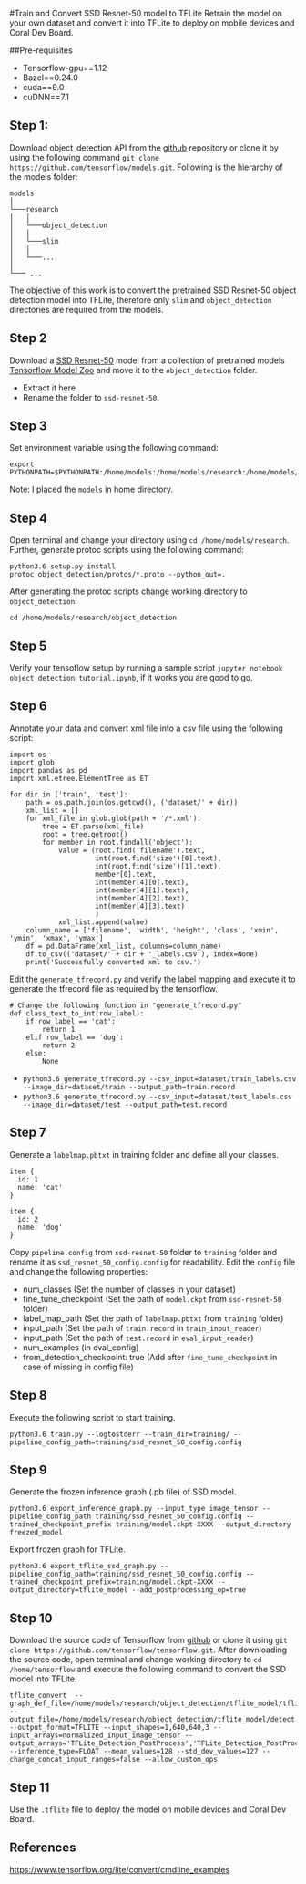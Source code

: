 #Train and Convert SSD Resnet-50 model to TFLite
Retrain the model on your own dataset and convert it into TFLite to deploy on mobile devices and Coral Dev Board.

##Pre-requisites
- Tensorflow-gpu==1.12
- Bazel==0.24.0
- cuda==9.0
- cuDNN==7.1 

## Step 1:
Download object_detection API from the [github](https://github.com/tensorflow/models) repository or clone it by using the following command `git clone https://github.com/tensorflow/models.git`. Following is the hierarchy of the models folder: 
```
models    
│
└───research
│   │    
│   └───object_detection
│   │    
│   └───slim
│   │    
│   └───...
│  
└─── ...
```
The objective of this work is to convert the pretrained SSD Resnet-50 object detection model into TFLite, therefore only `slim` and `object_detection` directories are required from the models.

## Step 2
Download a [SSD Resnet-50](http://download.tensorflow.org/models/object_detection/ssd_resnet50_v1_fpn_shared_box_predictor_640x640_coco14_sync_2018_07_03.tar.gz) model from a collection of pretrained models [Tensorflow Model Zoo](https://github.com/tensorflow/models/blob/master/research/object_detection/g3doc/detection_model_zoo.md) and move it to the `object_detection` folder.
- Extract it here
- Rename the folder to `ssd-resnet-50`.
## Step 3
Set environment variable using the following command: 
```
export PYTHONPATH=$PYTHONPATH:/home/models:/home/models/research:/home/models/research/slim
```
Note: I placed the `models` in home directory. 

## Step 4
Open terminal and change your directory using `cd /home/models/research`. Further, generate protoc scripts using the following command:
```
python3.6 setup.py install
protoc object_detection/protos/*.proto --python_out=.
```

After generating the protoc scripts change working directory to `object_detection`.
```
cd /home/models/research/object_detection
```

## Step 5
Verify your tensoflow setup by running a sample script `jupyter notebook object_detection_tutorial.ipynb`, if it works you are good to go.
 
## Step 6
Annotate your data and convert xml file into a csv file using the following script:
```
import os
import glob
import pandas as pd
import xml.etree.ElementTree as ET

for dir in ['train', 'test']:
    path = os.path.join(os.getcwd(), ('dataset/' + dir))
    xml_list = []
    for xml_file in glob.glob(path + '/*.xml'):
        tree = ET.parse(xml_file)
        root = tree.getroot()
        for member in root.findall('object'):
            value = (root.find('filename').text,
                     int(root.find('size')[0].text),
                     int(root.find('size')[1].text),
                     member[0].text,
                     int(member[4][0].text),
                     int(member[4][1].text),
                     int(member[4][2].text),
                     int(member[4][3].text)
                     )
            xml_list.append(value)
    column_name = ['filename', 'width', 'height', 'class', 'xmin', 'ymin', 'xmax', 'ymax']
    df = pd.DataFrame(xml_list, columns=column_name)
    df.to_csv(('dataset/' + dir + '_labels.csv'), index=None)
    print('Successfully converted xml to csv.')
```
Edit the `generate_tfrecord.py` and verify the label mapping and execute it to generate the tfrecord file as required by the tensorflow.

```
# Change the following function in "generate_tfrecord.py"
def class_text_to_int(row_label):
    if row_label == 'cat':
        return 1
    elif row_label == 'dog':
        return 2
    else:
        None
```
 
- `python3.6 generate_tfrecord.py --csv_input=dataset/train_labels.csv --image_dir=dataset/train --output_path=train.record`
- `python3.6 generate_tfrecord.py --csv_input=dataset/test_labels.csv  --image_dir=dataset/test --output_path=test.record`

## Step 7
Generate a `labelmap.pbtxt` in training folder and define all your classes.
```
item {
  id: 1
  name: 'cat'
}

item {
  id: 2
  name: 'dog'
}
```
Copy `pipeline.config` from `ssd-resnet-50` folder to `training` folder and rename it as `ssd_resnet_50_config.config` for readability. Edit the `config` file and change the following properties:
- num_classes (Set the number of classes in your dataset)
- fine_tune_checkpoint (Set the path of `model.ckpt` from `ssd-resnet-50` folder)
- label_map_path (Set the path of `labelmap.pbtxt` from `training` folder)
- input_path (Set the path of `train.record` in `train_input_reader`)
- input_path (Set the path of `test.record` in `eval_input_reader`)
- num_examples (in eval_config)
- from_detection_checkpoint: true (Add after `fine_tune_checkpoint` in case of missing in config file)
 
## Step 8
Execute the following script to start training.
```
python3.6 train.py --logtostderr --train_dir=training/ --pipeline_config_path=training/ssd_resnet_50_config.config
```
 
## Step 9
Generate the frozen inference graph (.pb file) of SSD model.
```
python3.6 export_inference_graph.py --input_type image_tensor --pipeline_config_path training/ssd_resnet_50_config.config --trained_checkpoint_prefix training/model.ckpt-XXXX --output_directory freezed_model
``` 
Export frozen graph for TFLite.
```
python3.6 export_tflite_ssd_graph.py --pipeline_config_path=training/ssd_resnet_50_config.config --trained_checkpoint_prefix=training/model.ckpt-XXXX --output_directory=tflite_model --add_postprocessing_op=true
```
 
## Step 10
Download the source code of Tensorflow from [github](https://github.com/tensorflow/tensorflow) or clone it using `git clone https://github.com/tensorflow/tensorflow.git`.
After downloading the source code, open terminal and change working directory to `cd /home/tensorflow` and execute the following command to convert the SSD model into TFLite.
```
tflite_convert  --graph_def_file=/home/models/research/object_detection/tflite_model/tflite_graph.pb --output_file=/home/models/research/object_detection/tflite_model/detect.tflite --output_format=TFLITE --input_shapes=1,640,640,3 --input_arrays=normalized_input_image_tensor --output_arrays='TFLite_Detection_PostProcess','TFLite_Detection_PostProcess:1','TFLite_Detection_PostProcess:2','TFLite_Detection_PostProcess:3' --inference_type=FLOAT --mean_values=128 --std_dev_values=127 --change_concat_input_ranges=false --allow_custom_ops
```

## Step 11
Use the `.tflite` file to deploy the model on mobile devices and Coral Dev Board.

## References
https://www.tensorflow.org/lite/convert/cmdline_examples 
